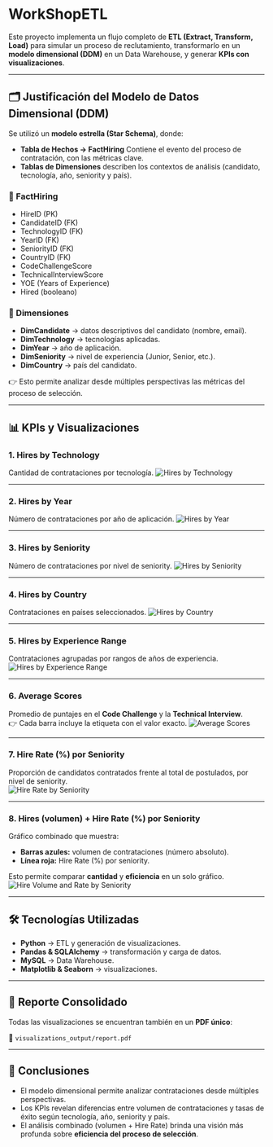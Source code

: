 # WorkShopETL

Este proyecto implementa un flujo completo de **ETL (Extract, Transform, Load)** para simular un proceso de reclutamiento, transformarlo en un **modelo dimensional (DDM)** en un Data Warehouse, y generar **KPIs con visualizaciones**.

---

## 🗂 Justificación del Modelo de Datos Dimensional (DDM)

Se utilizó un **modelo estrella (Star Schema)**, donde:

- **Tabla de Hechos → FactHiring**
  Contiene el evento del proceso de contratación, con las métricas clave.
- **Tablas de Dimensiones** describen los contextos de análisis (candidato, tecnología, año, seniority y país).

### 🔹 FactHiring
- HireID (PK)  
- CandidateID (FK)  
- TechnologyID (FK)  
- YearID (FK)  
- SeniorityID (FK)  
- CountryID (FK)  
- CodeChallengeScore  
- TechnicalInterviewScore  
- YOE (Years of Experience)  
- Hired (booleano)

### 🔹 Dimensiones
- **DimCandidate** → datos descriptivos del candidato (nombre, email).  
- **DimTechnology** → tecnologías aplicadas.  
- **DimYear** → año de aplicación.  
- **DimSeniority** → nivel de experiencia (Junior, Senior, etc.).  
- **DimCountry** → país del candidato.  

👉 Esto permite analizar desde múltiples perspectivas las métricas del proceso de selección.

---

## 📊 KPIs y Visualizaciones

### 1. Hires by Technology
Cantidad de contrataciones por tecnología.
![Hires by Technology](visualizations_output/hires_by_technology.png)

---

### 2. Hires by Year
Número de contrataciones por año de aplicación.
![Hires by Year](visualizations_output/hires_by_year.png)

---

### 3. Hires by Seniority
Número de contrataciones por nivel de seniority.
![Hires by Seniority](visualizations_output/hires_by_seniority.png)

---

### 4. Hires by Country
Contrataciones en países seleccionados.
![Hires by Country](visualizations_output/hires_by_country.png)

---

### 5. Hires by Experience Range
Contrataciones agrupadas por rangos de años de experiencia.
![Hires by Experience Range](visualizations_output/hires_by_experience_range.png)

---

### 6. Average Scores
Promedio de puntajes en el **Code Challenge** y la **Technical Interview**.  
👉 Cada barra incluye la etiqueta con el valor exacto.
![Average Scores](visualizations_output/average_scores.png)

---

### 7. Hire Rate (%) por Seniority
Proporción de candidatos contratados frente al total de postulados, por nivel de seniority.  
![Hire Rate by Seniority](visualizations_output/hire_rate_by_seniority.png)

---

### 8. Hires (volumen) + Hire Rate (%) por Seniority
Gráfico combinado que muestra:
- **Barras azules:** volumen de contrataciones (número absoluto).  
- **Línea roja:** Hire Rate (%) por seniority.  

Esto permite comparar **cantidad** y **eficiencia** en un solo gráfico.  
![Hire Volume and Rate by Seniority](visualizations_output/hire_volume_rate_by_seniority.png)

---

## 🛠 Tecnologías Utilizadas
- **Python** → ETL y generación de visualizaciones.  
- **Pandas & SQLAlchemy** → transformación y carga de datos.  
- **MySQL** → Data Warehouse.  
- **Matplotlib & Seaborn** → visualizaciones.  

---

## 📑 Reporte Consolidado
Todas las visualizaciones se encuentran también en un **PDF único**:  

📂 `visualizations_output/report.pdf`  

---

## 📌 Conclusiones
- El modelo dimensional permite analizar contrataciones desde múltiples perspectivas.  
- Los KPIs revelan diferencias entre volumen de contrataciones y tasas de éxito según tecnología, año, seniority y país.  
- El análisis combinado (volumen + Hire Rate) brinda una visión más profunda sobre **eficiencia del proceso de selección**.  
